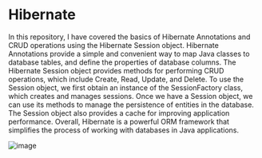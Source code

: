 # Hibernate 

In this repository, I have covered the basics of Hibernate Annotations and CRUD operations using the Hibernate Session object. Hibernate Annotations provide a simple and convenient way to map Java classes to database tables, and define the properties of database columns. The Hibernate Session object provides methods for performing CRUD operations, which include Create, Read, Update, and Delete. To use the Session object, we first obtain an instance of the SessionFactory class, which creates and manages sessions. Once we have a Session object, we can use its methods to manage the persistence of entities in the database. The Session object also provides a cache for improving application performance. Overall, Hibernate is a powerful ORM framework that simplifies the process of working with databases in Java applications.

![image](https://user-images.githubusercontent.com/70679523/224510016-fd0feecf-761c-4703-92af-1d438056cada.png)
